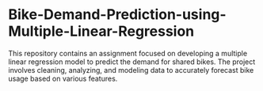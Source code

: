 # Bike-Demand-Prediction-using-Multiple-Linear-Regression
This repository contains an assignment focused on developing a multiple linear regression model to predict the demand for shared bikes. The project involves cleaning, analyzing, and modeling data to accurately forecast bike usage based on various features.
